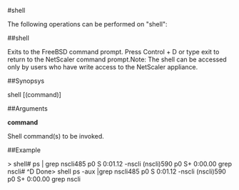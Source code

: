 #shell

The following operations can be performed on "shell":


##shell

Exits to the FreeBSD command prompt. Press Control + D or type exit to return to the NetScaler command prompt.Note: The shell can be accessed only by users who have write access to the NetScaler appliance.


##Synopsys

shell [(command)]


##Arguments

<b>command</b>
Shell command(s) to be invoked.



##Example

&gt; shell# ps | grep nscli485  p0  S      0:01.12 -nscli (nscli)590  p0  S+     0:00.00 grep nscli# ^D  Done&gt; shell ps -aux |grep nscli485  p0  S      0:01.12 -nscli (nscli)590  p0  S+     0:00.00 grep nscli

